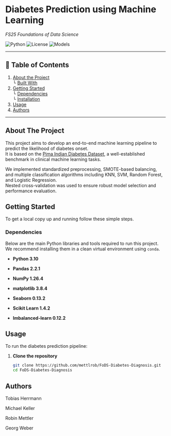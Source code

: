 #  Diabetes Prediction using Machine Learning  
*FS25 Foundations of Data Science*

![Python](https://img.shields.io/badge/Python-3.10-blue)
![License](https://img.shields.io/badge/license-MIT-green)
![Models](https://img.shields.io/badge/Models-KNN%2C%20RF%2C%20SVM%2C%20LogReg-orange)

---
## 📖 Table of Contents

1. [About the Project](#about-the-project)  
   └ [Built With](#built-with)  
2. [Getting Started](#getting-started)  
   └ [Dependencies](#dependencies)  
   └ [Installation](#installation)  
3. [Usage](#usage)  
4. [Authors](#authors)  

---

## About The Project

This project aims to develop an end-to-end machine learning pipeline to predict the likelihood of diabetes onset.  
It is based on the [Pima Indian Diabetes Dataset](https://www.kaggle.com/datasets/uciml/pima-indians-diabetes-database), a well-established benchmark in clinical machine learning tasks.

We implemented standardized preprocessing, SMOTE-based balancing, and multiple classification algorithms including KNN, SVM, Random Forest, and Logistic Regression.  
Nested cross-validation was used to ensure robust model selection and performance evaluation.




## Getting Started

To get a local copy up and running follow these simple steps.

### Dependencies

Below are the main Python libraries and tools required to run this project.  
We recommend installing them in a clean virtual environment using `conda`.

- **Python 3.10**

- **Pandas 2.2.1**

- **NumPy 1.26.4**

- **matplotlib 3.8.4**

- **Seaborn 0.13.2**

- **Scikit Learn 1.4.2**

- **Imbalanced-learn 0.12.2**






## Usage

To run the diabetes prediction pipeline:

1. **Clone the repository**  
   ```bash
   git clone https://github.com/mettlrob/FoDS-Diabetes-Diagnosis.git
   cd FoDS-Diabetes-Diagnosis

## Authors

Tobias Herrmann

Michael Keller

Robin Mettler

Georg Weber










